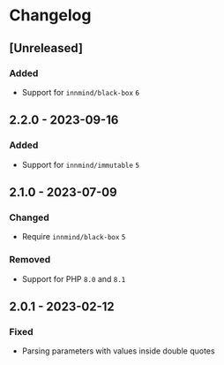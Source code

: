 # Changelog

## [Unreleased]

### Added

- Support for `innmind/black-box` `6`

## 2.2.0 - 2023-09-16

### Added

- Support for `innmind/immutable` `5`

## 2.1.0 - 2023-07-09

### Changed

- Require `innmind/black-box` `5`

### Removed

- Support for PHP `8.0` and `8.1`

## 2.0.1 - 2023-02-12

### Fixed

- Parsing parameters with values inside double quotes
